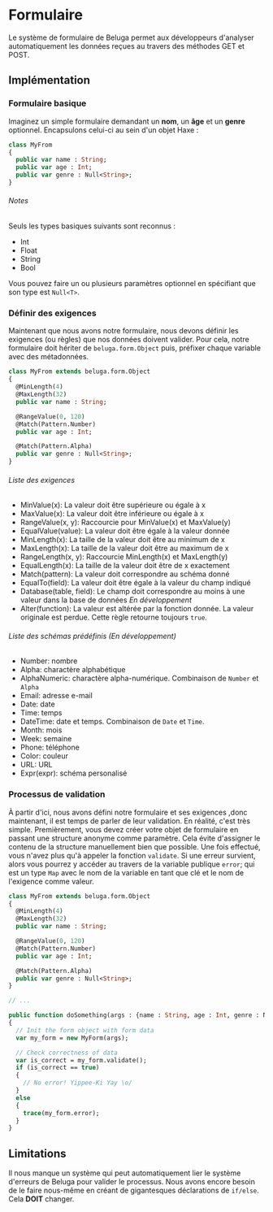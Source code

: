 Formulaire
==========

Le système de formulaire de Beluga permet aux développeurs d'analyser automatiquement les données reçues au travers des méthodes GET et POST.

## Implémentation

### Formulaire basique

Imaginez un simple formulaire demandant un __nom__, un __âge__ et un __genre__ optionnel. Encapsulons celui-ci au sein d'un objet Haxe :

```Haxe
class MyFrom
{
  public var name : String;
  public var age : Int;
  public var genre : Null<String>;
}
```

###### Notes

Seuls les types basiques suivants sont reconnus :
* Int
* Float
* String
* Bool

Vous pouvez faire un ou plusieurs paramètres optionnel en spécifiant que son type est `Null<T>`.

### Définir des exigences

Maintenant que nous avons notre formulaire, nous devons définir les exigences (ou règles) que nos données doivent valider. Pour cela, notre formulaire doit hériter de `beluga.form.Object` puis, préfixer chaque variable avec des métadonnées.

```Haxe
class MyFrom extends beluga.form.Object
{
  @MinLength(4)
  @MaxLength(32)
  public var name : String;

  @RangeValue(0, 120)
  @Match(Pattern.Number)
  public var age : Int;

  @Match(Pattern.Alpha)
  public var genre : Null<String>;
}
```

###### Liste des exigences

* MinValue(x): La valeur doit être supérieure ou égale à x
* MaxValue(x): La valeur doit être inférieure ou égale à x
* RangeValue(x, y): Raccourcie pour MinValue(x) et MaxValue(y)
* EqualValue(value): La valeur doit être égale à la valeur donnée 
* MinLength(x): La taille de la valeur doit être au minimum de x
* MaxLength(x): La taille de la valeur doit être au maximum de x
* RangeLength(x, y): Raccourcie MinLength(x) et MaxLength(y)
* EqualLength(x): La taille de la valeur doit être de x exactement
* Match(pattern): La valeur doit correspondre au schéma donné
* EqualTo(field): La valeur doit être égale à la valeur du champ indiqué
* Database(table, field): Le champ doit correspondre au moins à une valeur dans la base de données *En développement*
* Alter(function): La valeur est altérée par la fonction donnée. La valeur originale est perdue. Cette règle retourne toujours `true`.

###### Liste des schémas prédéfinis *(En développement)*

* Number: nombre
* Alpha: charactère alphabétique
* AlphaNumeric: charactère alpha-numérique. Combinaison de `Number` et `Alpha`
* Email: adresse e-mail
* Date: date
* Time: temps
* DateTime: date et temps. Combinaison de `Date` et `Time`.
* Month: mois
* Week: semaine
* Phone: téléphone
* Color: couleur
* URL: URL
* Expr(expr): schéma personalisé

### Processus de validation

À partir d'ici, nous avons défini notre formulaire et ses exigences ,donc maintenant, il est temps de parler de leur validation. En réalité, c'est très simple. Premièrement, vous devez créer votre objet de formulaire en passant une structure anonyme comme paramètre. Cela évite d'assigner le contenu de la structure manuellement bien que possible. Une fois effectué, vous n'avez plus qu'à appeler la fonction `validate`. Si une erreur survient, alors vous pourrez y accéder au travers de la variable publique `error`; qui est un type `Map` avec le nom de la variable en tant que clé et le nom de l'exigence comme valeur.

```Haxe
class MyFrom extends beluga.form.Object
{
  @MinLength(4)
  @MaxLength(32)
  public var name : String;

  @RangeValue(0, 120)
  @Match(Pattern.Number)
  public var age : Int;

  @Match(Pattern.Alpha)
  public var genre : Null<String>;
}

// ...

public function doSomething(args : {name : String, age : Int, genre : Null<String>})
{
  // Init the form object with form data
  var my_form = new MyForm(args);

  // Check correctness of data
  var is_correct = my_form.validate();
  if (is_correct == true)
  {
    // No error! Yippee-Ki Yay \o/
  }
  else
  {
    trace(my_form.error);
  }
}
```

## Limitations

Il nous manque un système qui peut automatiquement lier le système d'erreurs de Beluga pour valider le processus. Nous avons encore besoin de le faire nous-même en créant de gigantesques déclarations de `if/else`. Cela __DOIT__ changer.
